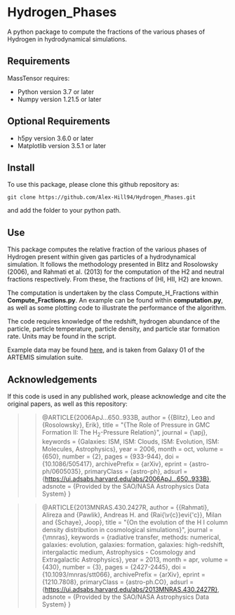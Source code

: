 # Hydrogen_Phases
A python package to compute the fractions of the various phases of Hydrogen in hydrodynamical simulations.

## Requirements

MassTensor requires:

* Python version 3.7 or later
* Numpy version 1.21.5 or later

## Optional Requirements

* h5py version 3.6.0 or later
* Matplotlib version 3.5.1 or later 

## Install

To use this package, please clone this github repository as:

`git clone https://github.com/Alex-Hill94/Hydrogen_Phases.git`

and add the folder to your python path. 

## Use

This package computes the relative fraction of the various phases of Hydrogen present within given gas particles of a hydrodynamical simulation. It follows the methodology presented in Blitz and Rosolowsky (2006), and Rahmati et al. (2013) for the computation of the H2 and neutral fractions respectively. From these, the fractions of (HI, HII, H2) are known. 

The computation is undertaken by the class Compute_H_Fractions within **Compute_Fractions.py**. An example can be found within **computation.py**, as well as some plotting code to illustrate the performance of the algorithm.

The code requires knowledge of the redshift, hydrogen abundance of the particle, particle temperature, particle density, and particle star formation rate. Units may be found in the script.

Example data may be found [here](https://drive.google.com/file/d/1FqKmgt7HcPJQ-xrThG6wezKak97ftu8_/view?usp=sharing), and is taken from Galaxy 01 of the ARTEMIS simulation suite.

## Acknowledgements 

If this code is used in any published work, please acknowledge and cite the original papers, as well as this repository:

>> @ARTICLE{2006ApJ...650..933B,
       author = {{Blitz}, Leo and {Rosolowsky}, Erik},
        title = "{The Role of Pressure in GMC Formation II: The H$_{2}$-Pressure Relation}",
      journal = {\apj},
     keywords = {Galaxies: ISM, ISM: Clouds, ISM: Evolution, ISM: Molecules, Astrophysics},
         year = 2006,
        month = oct,
       volume = {650},
       number = {2},
        pages = {933-944},
          doi = {10.1086/505417},
archivePrefix = {arXiv},
       eprint = {astro-ph/0605035},
 primaryClass = {astro-ph},
       adsurl = {https://ui.adsabs.harvard.edu/abs/2006ApJ...650..933B},
      adsnote = {Provided by the SAO/NASA Astrophysics Data System}
}

>> @ARTICLE{2013MNRAS.430.2427R,
       author = {{Rahmati}, Alireza and {Pawlik}, Andreas H. and {Rai{\v{c}}evi{\'c}}, Milan and {Schaye}, Joop},
        title = "{On the evolution of the H I column density distribution in cosmological simulations}",
      journal = {\mnras},
     keywords = {radiative transfer, methods: numerical, galaxies: evolution, galaxies: formation, galaxies: high-redshift, intergalactic medium, Astrophysics - Cosmology and Extragalactic Astrophysics},
         year = 2013,
        month = apr,
       volume = {430},
       number = {3},
        pages = {2427-2445},
          doi = {10.1093/mnras/stt066},
archivePrefix = {arXiv},
       eprint = {1210.7808},
 primaryClass = {astro-ph.CO},
       adsurl = {https://ui.adsabs.harvard.edu/abs/2013MNRAS.430.2427R},
      adsnote = {Provided by the SAO/NASA Astrophysics Data System}
}





